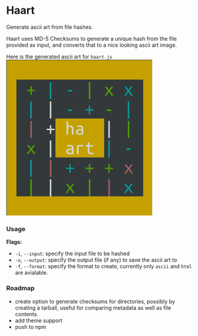 # Haart
Generate ascii art from file hashes. 

Haart uses MD-5 Checksums to generate a unique hash from the file provided as input, and converts that to a nice looking ascii art image. 

Here is the generated ascii art for `haart.js`
![Haart ascii art](haart.png)

### Usage
**Flags:**
- `-i`, `--input`: specify the input file to be hashed
- `-o`, `--output`: specify the output file (if any) to save the ascii art to
- `-f`, `--format`: specify the format to create, currently only `ascii` and `html` are avialable. 

### Roadmap
- create option to generate checksums for directories, possibly by creating a tarball, useful for comparing metadata as well as file contents.
- add theme support
- push to npm
